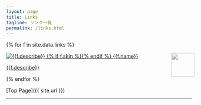 ```yaml
---
layout: page
title: Links
tagline: リンク一覧
permalink: /links.html
---
```



{% for f in site.data.links %}
<div class="link-chip-div"><a href="{{f.url}}" target="_blank" class="link-chip ripple">
 <img alt="{{f.describe}}" src="{{f.image}}" class="link-chip-icon"/>
 {% if f.skin %}<img style="filter:opacity(0.8);float:right;height:64px;margin-right:-8px" src="{{f.skin}}" />{% endif %}
 <span title="{{f.describe}}" class="link-chip-title">{{f.name}}</span>
 <p class="link-chip-dc">{{f.describe}}</p></a></div>
{% endfor %}

[Top Page]({{ site.url }})

<hr/>

